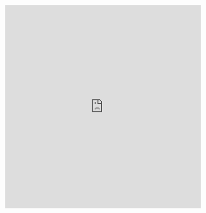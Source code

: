 <iframe src="https://docs.google.com/forms/d/e/1FAIpQLSf2J-8iGZS_NMngvCI4qBChLR7kcHo9SdIFnnusE1v7HXmXoA/viewform?embedded=true&hl=en" width="640" height="664" frameborder="0" marginheight="0" marginwidth="0">Loading…</iframe>
